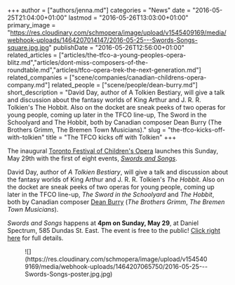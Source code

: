 +++
author = ["authors/jenna.md"]
categories = "News"
date = "2016-05-25T21:04:00+01:00"
lastmod = "2016-05-26T13:03:00+01:00"
primary_image = "https://res.cloudinary.com/schmopera/image/upload/v1545409169/media/webhook-uploads/1464207014147/2016-05-25---Swords-Songs-square.jpg.jpg"
publishDate = "2016-05-26T12:56:00+01:00"
related_articles = ["articles/the-tfco-a-young-peoples-opera-blitz.md","articles/dont-miss-composers-of-the-roundtable.md","articles/tfco-opera-trek-the-next-generation.md"]
related_companies = ["scene/companies/canadian-childrens-opera-company.md"]
related_people = ["scene/people/dean-burry.md"]
short_description = "David Day, author of A Tolkien Bestiary, will give a talk and discussion about the fantasy worlds of King Arthur and J. R. R. Tolkien&#039;s The Hobbit. Also on the docket are sneak peeks of two operas for young people, coming up later in the TFCO line-up, The Sword in the Schoolyard and The Hobbit, both by Canadian composer Dean Burry (The Brothers Grimm, The Bremen Town Musicians)."
slug = "the-tfco-kicks-off-with-tolkien"
title = "The TFCO kicks off with Tolkien"
+++

The inaugural [Toronto Festival of Children's Opera](http://www.canadianchildrensopera.com/content/TFCO.html) launches this Sunday, May 29th with the first of eight events, [*Swords and Songs*](http://www.canadianchildrensopera.com/content/swords-and-songs.html). 

David Day, author of *A Tolkien Bestiary*, will give a talk and discussion about the fantasy worlds of King Arthur and J. R. R. Tolkien's *The Hobbit*. Also on the docket are sneak peeks of two operas for young people, coming up later in the TFCO line-up, *The Sword in the Schoolyard* and *The Hobbit*, both by Canadian composer [Dean Burry](/scene/people/dean-burry/) (*The Brothers Grimm*, *The Bremen Town Musicians*).

*Swords and Songs* happens at **4pm on Sunday, May 29**, at Daniel Spectrum, 585 Dundas St. East. The event is free to the public! [Click right here](http://www.canadianchildrensopera.com/content/swords-and-songs.html) for full details.

<figure data-type="image">
![](https://res.cloudinary.com/schmopera/image/upload/v1545409169/media/webhook-uploads/1464207065750/2016-05-25---Swords-Songs-poster.jpg.jpg)
</figure>
